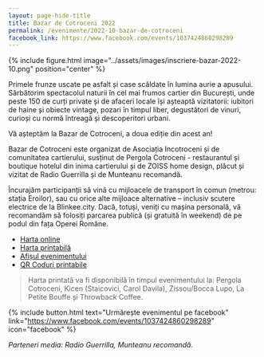 ```yaml
---
layout: page-hide-title
title: Bazar de Cotroceni 2022
permalink: /evenimente/2022-10-bazar-de-cotroceni
facebook_link: https://www.facebook.com/events/1037424860298289
---
```


{% include figure.html image="../assets/images/inscriere-bazar-2022-10.png" position="center" %}

Primele frunze uscate pe asfalt și case scăldate în lumina aurie a apusului. Sărbătorim spectacolul naturii în cel mai frumos cartier din București, unde peste 150 de curți private și de afaceri locale își așteaptă vizitatorii: iubitori de haine și obiecte vintage, pozari în timpul liber, degustători de vinuri, curioși cu normă întreagă și descoperitori urbani.

Vă așteptăm la Bazar de Cotroceni, a doua ediție din acest an!

Bazar de Cotroceni este organizat de Asociația Incotroceni și de comunitatea cartierului, susținut de Pergola Cotroceni - restaurantul și boutique hotelul din inima cartierului și de ZOISS home design, plăcut și vizitat de Radio Guerrilla și de Munteanu recomandă.

Încurajăm participanții să vină cu mijloacele de transport în comun (metrou: stația Eroilor), sau cu orice alte mijloace alternative – inclusiv scutere electrice de la Blinkee.city. Dacă, totuși, veniți cu mașina personală, vă recomandăm să folosiți parcarea publică (și gratuită în weekend) de pe podul din fața Operei Române.

- [Harta online](https://bit.ly/3LL02Zd)
- [Harta printabilă](https://incotroceni.ro/evenimente/2022-10-bazar-de-cotroceni/harta) 
- [Afișul evenimentului](https://incotroceni.ro/evenimente/2022-10-bazar-de-cotroceni/afis) 
- [QR Coduri printabile](https://incotroceni.ro/evenimente/2022-10-bazar-de-cotroceni/qr)

> Harta printată va fi disponibilă în timpul evenimentului la: Pergola Cotroceni, Kicen (Staicovici, Carol Davila), Zissou/Bocca Lupo, La Petite Bouffe și Throwback Coffee.

{% include button.html text="Urmărește evenimentul pe facebook" link="https://www.facebook.com/events/1037424860298289" icon="facebook" %}

*Parteneri media: Radio Guerrilla, Munteanu recomandă.*